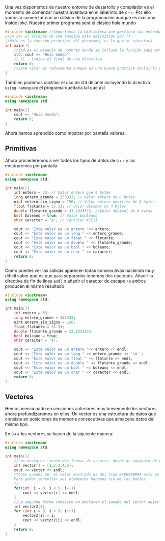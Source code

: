 Una vez disponemos de nuestro entorno de desarrollo y compilador es el momento de comenzar nuestra aventura en el laberinto de c++.
Por ello vamos a comenzar con un clásico de la programación aunque es más una inside joke.
Nuestro primer programa será el clásico hola mundo
```cpp
#include <iostream> //Importamos la biblioteca que gestiona las entrada/salida en c++
//En c++ el alcanze de una función esta delimitado por {}
//Main es la función principal del programa, es lo que se ejecutará 
int main(){
    //std es el espacio de nombres donde se incluye la función aquí actua como identificador 
    std::cout << "Hola mundo";
    // El ; indica el final de una directiva
    return 0;
    //Este valor es redundante aunque es una buena práctica incluirlo ya que nos permite comprobar que el programa ha ejecutado correctamente
}
```
Tambien podemos sustituir el uso de std delante incluyendo la directiva `using namespace` el programa quedaría tal que así
```cpp
#include <iostream>
using namespace std;

int main(){
    cout << "Hola mundo";
    return 0;
}
```
Ahora hemos aprendido como mostrar por pantalla valores.

## Primitivas
Ahora procederemos a ver todos los tipos de datos de c++ y los mostraremos por pantalla
```cpp
#include <iostream>
using namespace std;

int main(){
    int entero = 33; // Valor entero que 4 bytes
    long entero_grande = 333333; // Valor entero de 8 bytes
    uint entero_sin_signo = 150; // Valor entero positivo de 4 bytes
    float flotante = 33.33; // Valor decomar de 4 bytes
    double flotante_grande = 33.3333333; //Valor decimal de 8 bytes
    bool boleano = true; // Valor booleano
    char caracter = 'a'; // Caracter ASCII

    cout << "Este valor es un entero "<< entero;
    cout << "Este valor es un long " << entero_grande;
    cout << "Este valor es un float " << flotante;
    cout << "Este valor es un double " << flotante_grande;
    cout << "Este valor es un bool " << boleano; 
    cout << "Este valor es un char " << caracter;
    return 0;
}
```
Como puedes ver las salidas aparecen todas consecutivas haciendo muy dificil saber que es que para separarlos tenemos dos opciones.
Añadir la directiva de fin de linea `endl` o añadir el caracter de escape `\n` ambos producen el mismo resultado


```cpp
#include <iostream>
using namespace std;

int main(){
    int entero = 33;
    long entero_grande = 333333; 
    uint entero_sin_signo = 150;
    float flotante = 33.33;
    double flotante_grande = 33.3333333;
    bool boleano = true;
    char caracter = 'a';

    cout << "Este valor es un entero "<< entero << endl;
    cout << "Este valor es un long " << entero_grande << '\n' ;
    cout << "Este valor es un float " << flotante << endl;
    cout << "Este valor es un double " << flotante_grande << endl;
    cout << "Este valor es un bool " << boleano << endl; 
    cout << "Este valor es un char " << caracter << endl;
    return 0;
}
```

## Vectores
Hemos mencionado en secciones anteriores muy brevemente los vectores ahora profundizaremos en ellos.
Un vector es una estructura de datos que consiste en posiciones de memoria consecutivas que almacena datos del mismo tipo.

En c++ los vectores se hacen de la siguiente manera:
```cpp
#include <iostream>
using namespace std;

int main(){
    //Los vectores tienen dos formas de crearse, desde un conjunto de datos o creandolo vacío
    int vector[] = {1,2,3,4,5};
    cout << vector << endl;
    /*Como puedes ver el valor mostrado es del tipo 0x0000000A esto se debe a que un vector almacena una posición de memoria.
    Para poder consultar sus elementos haremos uso de los bucles
    */
    for(int  i = 0; i < 5; i++){
        cout << vector[i] << endl;
    }
    //La segunda forma consiste en declarar el tamaño del vector dejarlo vacío e ir rellenandolo a lo largo de la ejecución
    int vector2[5];
    for (int i = 0; i < 5; i++){
        vector2[i] = i;
        cout << vector2[i] << endl;
    }
    return 0;
}
```